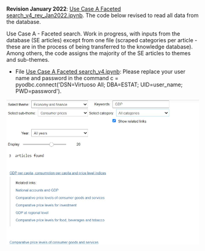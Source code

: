 **Revision January 2022**: [Use Case A Faceted search_v4_rev_Jan2022.ipynb](https://github.com/eurostat/NLP4Stat/blob/testing/Use%20case%20A/Use%20Case%20A%20Faceted%20search/Use%20Case%20A%20Faceted%20search_v4_rev_Jan2022.ipynb). The code below revised to read all data from the database.

Use Case A - Faceted search. Work in progress, with inputs from the database (SE articles) except from one file (scraped categories per article - these are in the process of being transferred to the knowledge database). Among others, the code assigns the majority of the SE articles to themes and sub-themes.
* File [Use Case A Faceted search_v4.ipynb](https://github.com/eurostat/NLP4Stat/blob/main/Use%20Case%20A%20Faceted%20search/Use%20Case%20A%20Faceted%20search_v4.ipynb): Please replace your user name and password in the command c = pyodbc.connect('DSN=Virtuoso All; DBA=ESTAT; UID=user_name; PWD=password'). 

<img src="https://github.com/eurostat/NLP4Stat/blob/main/Use%20Case%20A%20Faceted%20search/FS_screenshot.JPG" width="600">
